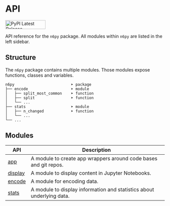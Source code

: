 # API

<p>
  <a href="https://pypi.org/project/n6py" target="_blank">
    <img src="https://img.shields.io/pypi/v/n6py?color=%23141414&style=for-the-badge" alt="PyPI Latest Release" width="127" height="28">
  </a>
</p>

API reference for the `n6py` package. All modules within `n6py` are listed in the left sidebar.

## Structure

The `n6py` package contains multiple modules. Those modules expose functions, classes and variables.

```
n6py                         ➤ package
├── encode                   ➤ module
│   ├── split_most_common    ➤ function
│   ├── split                ➤ function
│   └── ...
├── stats                    ➤ module
│   ├── n_changed            ➤ function
│   └── ...
└── ...
```

## Modules

| API                     | Description                                                           |
| ----------------------- | --------------------------------------------------------------------- |
| [app](/api/app)         | A module to create app wrappers around code bases and git repos.      |
| [display](/api/display) | A module to display content in Jupyter Notebooks.                     |
| [encode](/api/encode)   | A module for encoding data.                                           |
| [stats](/api/stats)     | A module to display information and statistics about underlying data. |
